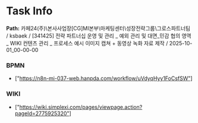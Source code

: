 # Task Info

**Path:** 카페24(주)\본사사업장\[CG]MI본부\마케팅센터\성장전략그룹\그로스파트너팀 / ksbaek / [341425] 전략 파트너십 운영 및 관리 _ 예외 관리 및 대면_민감 협의 영역 _ WIKI 컨텐츠 관리 _ 프로세스 예시 이미지 캡쳐 + 동영상 녹화 자료 제작 / 2025-10-01_00-00-00

### BPMN
- ["https://n8n-mi-037-web.hanpda.com/workflow/uVdyqHyy1FoCsfSW"]

### WIKI
- ["https://wiki.simplexi.com/pages/viewpage.action?pageId=2775925320"]

